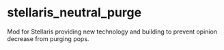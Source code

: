 # stellaris_neutral_purge
Mod for Stellaris providing new technology and building to prevent opinion decrease from purging pops.
